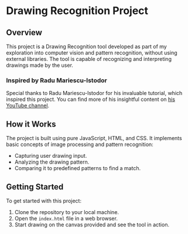 # Drawing Recognition Project

## Overview
This project is a Drawing Recognition tool developed as part of my exploration into computer vision and pattern recognition, without using external libraries. The tool is capable of recognizing and interpreting drawings made by the user.

### Inspired by Radu Mariescu-Istodor
Special thanks to Radu Mariescu-Istodor for his invaluable tutorial, which inspired this project. You can find more of his insightful content on [his YouTube channel](https://www.youtube.com/channel/UC3XGlNq8O5hZlZBJlSFB4jg).

## How it Works
The project is built using pure JavaScript, HTML, and CSS. It implements basic concepts of image processing and pattern recognition:
- Capturing user drawing input.
- Analyzing the drawing pattern.
- Comparing it to predefined patterns to find a match.

## Getting Started
To get started with this project:
1. Clone the repository to your local machine.
2. Open the `index.html` file in a web browser.
3. Start drawing on the canvas provided and see the tool in action.
